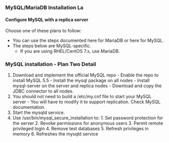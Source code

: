 
### MySQL/MariaDB Installation La
#### Configure MySQL with a replica server
Choose one of these plans to follow:
  - You can use the steps documented here for MariaDB or here for MySQL.
  - The steps below are MySQL-specific.
    - If you are using RHEL/CentOS 7.x, use MariaDB.

### MySQL installation - Plan Two Detail
  1. Download and implement the official MySQL repo
    - Enable the repo to install MySQL 5.5
    - Install the mysql package on all nodes
    - Install mysql-server on the server and replica nodes
    - Download and copy the JDBC connector to all nodes.
  2. You should not need to build a /etc/my.cnf file to start your MySQL server
    - You will have to modify it to support replication. Check MySQL documentation.
  3. Start the mysqld service.
  4. Use /usr/bin/mysql_secure_installation to:
    1. Set password protection for the server
    2. Revoke permissions for anonymous users
    3. Permit remote privileged login
    4. Remove test databases
    5. Refresh privileges in memory
    6. Refreshes the mysqld service
